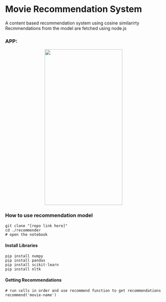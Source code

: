 # Movie Recommendation System
A content based recommendation system using cosine similarirty
<br>
Recmmendations from the model are fetched using node.js

### APP:

<p align  = "center">
  <img src="https://github.com/Kinshuk1202/Movie-Recommendation-System/assets/111125490/aed1459c-94ab-4bee-ab8a-a16a38a7dd8a" width="250" height="500" />
</p>

### How to use recommendation model

```
git clone "[repo link here]"
cd ./recommender
# open the notebook
```

#### Install Libraries

```
pip install numpy
pip install pandas
pip install scikit-learn
pip install nltk
```

#### Getting Recommendations

```
# run cells in order and use recommend function to get recommendations
recommend('movie-name')
```
#
